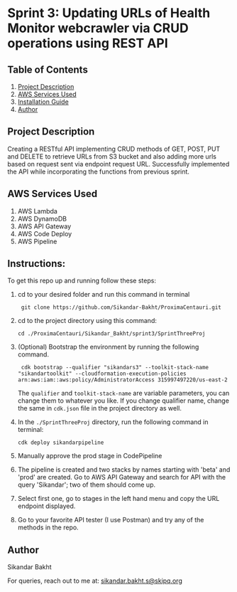 
# Sprint 3: Updating URLs of Health Monitor webcrawler via CRUD operations using REST API
## Table of Contents

1. [Project Description](#Project-Description)
2. [AWS Services Used](#AWS-Services-Used)
3. [Installation Guide](#Instructions)
4. [Author](#Author)

## Project Description

Creating a RESTful API implementing CRUD methods of GET, POST, PUT and DELETE to retrieve URLs from S3 bucket and also adding more urls based on request sent via endpoint request URL. Successfully implemented the API while incorporating the functions from previous sprint.

## AWS Services Used

1. AWS Lambda
2. AWS DynamoDB
3. AWS API Gateway
4. AWS Code Deploy
5. AWS Pipeline

## Instructions:

To get this repo up and running follow these steps:

1. cd to your desired folder and run this command in terminal
	
	    git clone https://github.com/Sikandar-Bakht/ProximaCentauri.git

2. cd to the project directory using this command:

	   cd ./ProximaCentauri/Sikandar_Bakht/sprint3/SprintThreeProj

3. (Optional) Bootstrap the environment by running the following command.

		cdk bootstrap --qualifier "sikandars3" --toolkit-stack-name "sikandartoolkit" --cloudformation-execution-policies arn:aws:iam::aws:policy/AdministratorAccess 315997497220/us-east-2
  
    The `qualifier` and `toolkit-stack-name` are variable parameters, you can change them to whatever you like. If you change qualifier name, change the same in `cdk.json` file
    in the project directory as well.

4. In the `./SprintThreeProj` directory, run the following command in terminal:
    
       cdk deploy sikandarpipeline
       
5. Manually approve the prod stage in CodePipeline
       
6. The pipeline is created and two stacks by names starting with 'beta' and 'prod' are created. Go to AWS API Gateway and search for API with the query 'Sikandar';
   two of them should come up.

7. Select first one, go to stages in the left hand menu and copy the URL endpoint displayed.
8. Go to your favorite API tester (I use Postman) and try any of the methods in the repo.

## Author

Sikandar Bakht

For queries, reach out to me at:
sikandar.bakht.s@skipq.org

